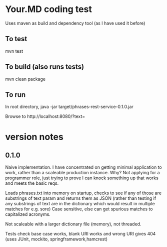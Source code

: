 # Your.MD coding test

Uses maven as build and dependency tool (as I have used it before)

## To test
mvn test

## To build (also runs tests)
mvn clean package

## To run
In root directory, java -jar target/phrases-rest-service-0.1.0.jar

Browse to http://localhost:8080/?text=<your text here>

# version notes

## 0.1.0
Naive implementation.
I have concentrated on getting minimal application to work, rather than a scaleable production instance.
Why? Not applying for a programmer role, just trying to prove I can knock something up that works and meets the basic reqs.

Loads phrases.txt into memory on startup, checks to see if any of those are substrings of text param
and returns them as JSON (rather than testing if any substrings of text are in the dictionary which would result in multiple matches for e.g. sore)
Case sensitive, else can get spurious matches to capitalized acronyms. 

Not scaleable with a larger dictionary file (memory), not threaded.

Tests check base case works, blank URI works and wrong URI gives 404 (uses JUnit, mockito, springframework,hamcrest)


